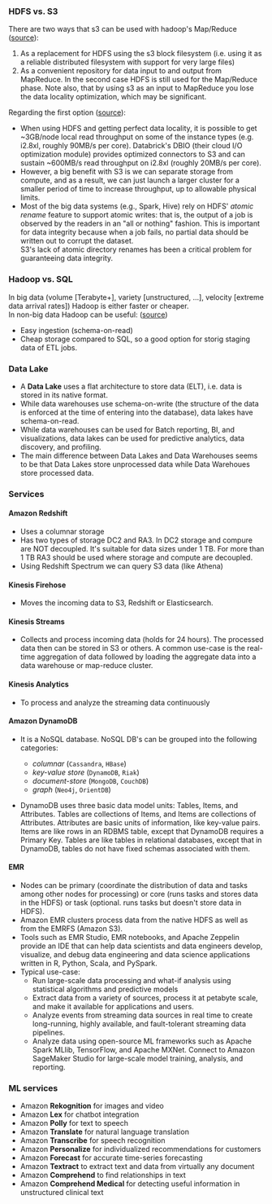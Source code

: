 ### HDFS vs. S3 ###

There are two ways that s3 can be used with hadoop's Map/Reduce ([source](https://www.datasciencecentral.com/profiles/blogs/s3-as-input-or-output-for-hadoop-mr-jobs)):
1. As a replacement for HDFS using the s3 block filesystem (i.e. using it as a reliable distributed filesystem with support for very large files)  
2.  As a convenient repository for data input to and output from MapReduce. In the second case HDFS is still used for the Map/Reduce phase. Note also, that by using s3 as an input to MapReduce you lose the data locality optimization, which may be significant.

Regarding the first option ([source](https://databricks.com/blog/2017/05/31/top-5-reasons-for-choosing-s3-over-hdfs.html)):
- When using HDFS and getting perfect data locality, it is possible to get ~3GB/node local read throughput on some of the instance types (e.g. i2.8xl, roughly 90MB/s per core). Databrick's DBIO (their cloud I/O optimization module) provides optimized connectors to S3 and can sustain ~600MB/s read throughput on i2.8xl (roughly 20MB/s per core). 
- However, a big benefit with S3 is we can separate storage from compute, and as a result, we can just launch a larger cluster for a smaller period of time to increase throughput, up to allowable physical limits.
- Most of the big data systems (e.g., Spark, Hive) rely on HDFS' *atomic rename* feature to support atomic writes: that is, the output of a job is observed by the readers in an "all or nothing" fashion. This is important for data integrity because when a job fails, no partial data should be written out to corrupt the dataset.  
S3's lack of atomic directory renames has been a critical problem for guaranteeing data integrity.

### Hadoop vs. SQL ###
In big data (volume [Terabyte+], variety [unstructured, ...], velocity [extreme data arrival rates]) Hadoop is either faster or cheaper.  
In non-big data Hadoop can be useful: ([source](https://community.hortonworks.com/questions/57073/hadoop-versus-sql-server-or-odi.html))  
- Easy ingestion (schema-on-read)
- Cheap storage compared to SQL, so a good option for storig staging data of ETL jobs.  


### Data Lake ###
- A **Data Lake** uses a flat architecture to store data (ELT), i.e. data is stored in its native format.
- While data warehouses use schema-on-write (the structure of the data is enforced at the time of entering into the database), data lakes have schema-on-read.
- While data warehouses can be used for Batch reporting, BI, and visualizations, data lakes can be used for predictive analytics, data discovery, and profiling.
- The main difference between Data Lakes and Data Warehouses seems to be that Data Lakes store unprocessed data while Data Warehoues store processed data.

### Services ###
#### Amazon **Redshift** 
- Uses a columnar storage
- Has two types of storage DC2 and RA3. In DC2 storage and compure are NOT decoupled. It's suitable for data sizes under 1 TB. For more than 1 TB RA3 should be used where storage and compute are decoupled.
- Using Redshift Spectrum we can query S3 data (like Athena)
#### Kinesis Firehose 
- Moves the incoming data to S3, Redshift or Elasticsearch.  
#### Kinesis Streams
- Collects and process incoming data (holds for 24 hours). The processed data then can be stored in S3 or others. A common use-case is the real-time aggregation of data followed by loading the aggregate data into a data warehouse or map-reduce cluster.  
#### Kinesis Analytics
- To process and analyze the streaming data continuously  
#### Amazon DynamoDB
- It is a NoSQL database. NoSQL DB's can be grouped into the following categories: 
  - *columnar* (`Cassandra`, `HBase`)
  - *key-value store* (`DynamoDB`, `Riak`) 
  - *document-store* (`MongoDB`, `CouchDB`)
  - *graph* (`Neo4j`, `OrientDB`)  
  
- DynamoDB uses three basic data model units: Tables, Items, and Attributes. Tables are collections of Items, and Items are collections of Attributes. Attributes are basic units of information, like key-value pairs. Items are like rows in an RDBMS table, except that DynamoDB requires a Primary Key. Tables are like tables in relational databases, except that in DynamoDB, tables do not have fixed schemas associated with them. 

#### EMR
- Nodes can be primary (coordinate the distribution of data and tasks among other nodes for processing) or core (runs tasks and stores data in the HDFS) or task (optional. runs tasks but doesn't store data in HDFS).
- Amazon EMR clusters process data from the native HDFS as well as from the EMRFS (Amazon S3).
- Tools such as EMR Studio, EMR notebooks, and Apache Zeppelin provide an IDE that can help data scientists and data engineers develop, visualize, and debug data engineering and data science applications written in R, Python, Scala, and PySpark. 
- Typical use-case:
  - Run large-scale data processing and what-if analysis using statistical algorithms and predictive models
  - Extract data from a variety of sources, process it at petabyte scale, and make it available for applications and users.
  - Analyze events from streaming data sources in real time to create long-running, highly available, and fault-tolerant streaming data pipelines.
  - Analyze data using open-source ML frameworks such as Apache Spark MLlib, TensorFlow, and Apache MXNet. Connect to Amazon SageMaker Studio for large-scale model training, analysis, and reporting.

### ML services ###
- Amazon **Rekognition** for images and video
- Amazon **Lex** for chatbot integration
- Amazon **Polly** for text to speech
- Amazon **Translate** for natural language translation
- Amazon **Transcribe** for speech recognition
- Amazon **Personalize** for individualized recommendations for customers
- Amazon **Forecast** for accurate time-series forecasting
- Amazon **Textract** to extract text and data from virtually any document
- Amazon **Comprehend** to find relationships in text
- Amazon **Comprehend Medical** for detecting useful information in unstructured clinical text
